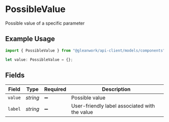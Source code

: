 # PossibleValue

Possible value of a specific parameter

## Example Usage

```typescript
import { PossibleValue } from "@gleanwork/api-client/models/components";

let value: PossibleValue = {};
```

## Fields

| Field                                         | Type                                          | Required                                      | Description                                   |
| --------------------------------------------- | --------------------------------------------- | --------------------------------------------- | --------------------------------------------- |
| `value`                                       | *string*                                      | :heavy_minus_sign:                            | Possible value                                |
| `label`                                       | *string*                                      | :heavy_minus_sign:                            | User-friendly label associated with the value |